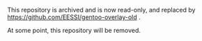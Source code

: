 This repository is archived and is now read-only, and replaced by https://github.com/EESSI/gentoo-overlay-old .

At some point, this repository will be removed.
